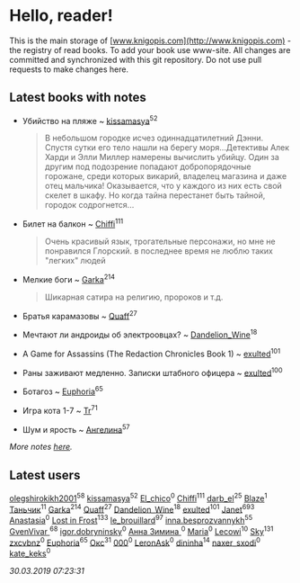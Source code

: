 # Hello, reader!
This is the main storage of [www.knigopis.com](http://www.knigopis.com) - the registry of read books.
To add your book use www-site. All changes are committed and synchronized with this git repository.
Do not use pull requests to make changes here.


## Latest books with notes
* Убийство на пляже ~ [kissamasya](users/684/68439978-vkontakte)<sup>52</sup>
    > В небольшом городке исчез одиннадцатилетний Дэнни. Спустя сутки его тело нашли на берегу моря...Детективы Алек Харди и Элли Миллер намерены вычислить убийцу. Один за другим под подозрение попадают добропорядочные горожане, среди которых викарий, владелец магазина и даже отец мальчика! Оказывается, что у каждого из них есть свой скелет в шкафу. Но когда тайна перестанет быть тайной, городок содрогнется...

* Билет на балкон ~ [Chiffi](users/105/105831994080785626680-google)<sup>111</sup>
    > Очень красивый язык, трогательные персонажи, но мне не понравился Глорский. в последнее время не люблю таких "легких" людей

* Мелкие боги ~ [Garka](users/115/115753719718250012620-google)<sup>214</sup>
    > Шикарная сатира на религию, пророков и т.д.

* Братья карамазовы ~ [Quaff](users/122/12267158-vkontakte)<sup>27</sup>

* Мечтают ли андроиды об электроовцах? ~ [Dandelion_Wine](users/586/58602788-vkontakte)<sup>18</sup>

* A Game for Assassins (The Redaction Chronicles Book 1) ~ [exulted](users/100/100599204551896265722-google)<sup>101</sup>

* Раны заживают медленно. Записки штабного офицера ~ [exulted](users/100/100599204551896265722-google)<sup>100</sup>

* Ботагоз ~ [Euphoria](users/106/106304994652616315178-google)<sup>65</sup>

* Игра кота 1-7 ~ [Tr](users/122/12282474-vkontakte)<sup>71</sup>

* Шум и ярость ~ [Ангелина](users/837/83788782-vkontakte)<sup>57</sup>


_More notes [here](latest_books_with_notes.md)._


## Latest users
[olegshirokikh2001](users/445/445474364-vkontakte)<sup>58</sup> 
[kissamasya](users/684/68439978-vkontakte)<sup>52</sup> 
[El_chico](users/103/103517499148226684110-google)<sup>0</sup> 
[Chiffi](users/105/105831994080785626680-google)<sup>111</sup> 
[darb_el](users/184/184135339-vkontakte)<sup>25</sup> 
[Blaze](users/405/405143526966995-facebook)<sup>1</sup> 
[Таньчик](users/209/2096581563762610-facebook)<sup>11</sup> 
[Garka](users/115/115753719718250012620-google)<sup>214</sup> 
[Quaff](users/122/12267158-vkontakte)<sup>27</sup> 
[Dandelion_Wine](users/586/58602788-vkontakte)<sup>18</sup> 
[exulted](users/100/100599204551896265722-google)<sup>101</sup> 
[Janet](users/108/108113656204404967440-google)<sup>693</sup> 
[Anastasia](users/197/197404441-vkontakte)<sup>0</sup> 
[Lost in Frost](users/103/103293621948650602575-google)<sup>133</sup> 
[le_brouillard](users/133/13330781-vkontakte)<sup>97</sup> 
[inna.besprozvannykh](users/733/73323849-yandex)<sup>55</sup> 
[GvenVivar ](users/158/158266434925901-facebook)<sup>68</sup> 
[igor.dobryninsky](users/185/185991558-yandex)<sup>0</sup> 
[Анна Зимина ](users/181/181937782-vkontakte)<sup>0</sup> 
[Maria](users/109/109518477210427634221-google)<sup>0</sup> 
[Lecowi](users/521/521873425-vkontakte)<sup>10</sup> 
[Sky](users/118/118049897850017649660-google)<sup>131</sup> 
[zxcvbnz](users/131/1319458480-facebook)<sup>0</sup> 
[Euphoria](users/106/106304994652616315178-google)<sup>65</sup> 
[Окс](users/102/102536471289425216982-google)<sup>31</sup> 
[000](users/222/2227528524173849-facebook)<sup>0</sup> 
[LeronAsk](users/476/476920338-yandex)<sup>0</sup> 
[dininha](users/102/10201286419319569-facebook)<sup>14</sup> 
[naxer_sxodi](users/198/198290211-vkontakte)<sup>0</sup> 
[kate_keks](users/104/104352857087990900583-google)<sup>0</sup> 


_30.03.2019 07:23:31_
